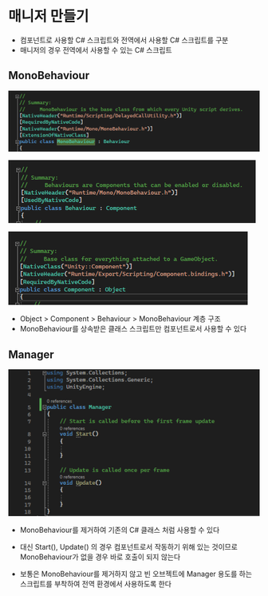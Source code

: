 # 매니저 만들기

- 컴포넌트로 사용할 C# 스크립트와 전역에서 사용할 C# 스크립트를 구분
- 매니저의 경우 전역에서 사용할 수 있는 C# 스크립트

## MonoBehaviour

![Alt text](<Images/monobehaviour 1.PNG>)

![Alt text](<Images/monobehaviour 2.PNG>)

![Alt text](<Images/monobehaviour 3.PNG>)

- Object > Component > Behaviour > MonoBehaviour 계층 구조
- MonoBehaviour를 상속받은 클래스 스크립트만 컴포넌트로서 사용할 수 있다

## Manager

![Alt text](<Images/manager 1.PNG>)

- MonoBehaviour를 제거하여 기존의 C# 클래스 처럼 사용할 수 있다
- 대신 Start(), Update() 의 경우 컴포넌트로서 작동하기 위해 있는 것이므로 MonoBehaviour가 없을 경우 바로 호출이 되지 않는다

- 보통은 MonoBehaviour를 제거하지 않고 빈 오브젝트에 Manager 용도를 하는 스크립트를 부착하여 전역 환경에서 사용하도록 한다